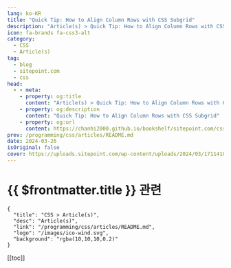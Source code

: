 ```yaml
---
lang: ko-KR
title: "Quick Tip: How to Align Column Rows with CSS Subgrid"
description: "Article(s) > Quick Tip: How to Align Column Rows with CSS Subgrid"
icon: fa-brands fa-css3-alt
category: 
  - CSS
  - Article(s)
tag: 
  - blog
  - sitepoint.com
  - css
head:
  - - meta:
    - property: og:title
      content: "Article(s) > Quick Tip: How to Align Column Rows with CSS Subgrid"
    - property: og:description
      content: "Quick Tip: How to Align Column Rows with CSS Subgrid"
    - property: og:url
      content: https://chanhi2000.github.io/bookshelf/sitepoint.com/css-subgrid-align-column-rows.html
prev: /programming/css/articles/README.md
date: 2024-03-26
isOriginal: false
cover: https://uploads.sitepoint.com/wp-content/uploads/2024/03/1711410202subgrid-align-rows-768x435.jpg
---
```


# {{ $frontmatter.title }} 관련

```component VPCard
{
  "title": "CSS > Article(s)",
  "desc": "Article(s)",
  "link": "/programming/css/articles/README.md",
  "logo": "/images/ico-wind.svg",
  "background": "rgba(10,10,10,0.2)"
}
```

[[toc]]

<SiteInfo
  name="Quick Tip: How to Align Column Rows with CSS Subgrid — SitePoint"
  desc="In this quick tip, we'll look at how to use the subgrid feature of CSS Grid to align the content of boxes that sit side by side."
  url="https://sitepoint.com/css-subgrid-align-column-rows/"
  logo="https://sitepoint.com/favicons/512x512.png"
  preview="https://uploads.sitepoint.com/wp-content/uploads/2024/03/1711410202subgrid-align-rows-768x435.jpg"/>

<!-- TODO: 작성 -->
